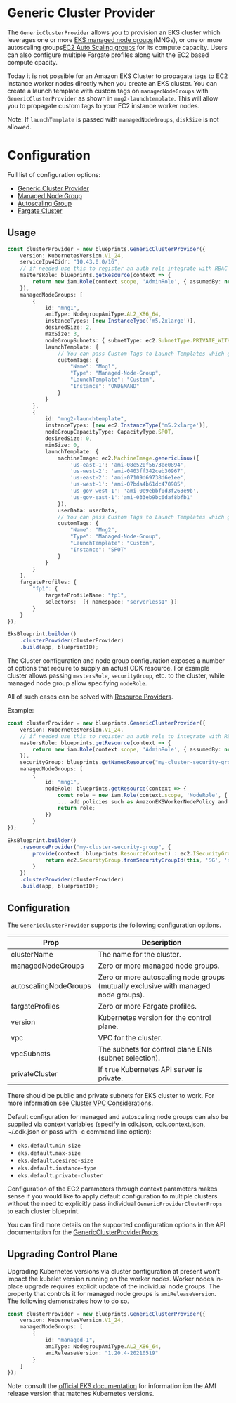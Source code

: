 # Generic Cluster Provider

The `GenericClusterProvider` allows you to provision an EKS cluster which leverages one or more [EKS managed node groups](https://docs.aws.amazon.com/eks/latest/userguide/managed-node-groups.html)(MNGs), or one or more autoscaling groups[EC2 Auto Scaling groups](https://docs.aws.amazon.com/autoscaling/ec2/userguide/AutoScalingGroup.html) for its compute capacity. Users can also configure multiple Fargate profiles along with the EC2 based compute cpacity. 

Today it is not possible for an Amazon EKS Cluster to propagate tags to EC2 instance worker nodes directly when you create an EKS cluster. You can create a launch template with custom tags on `managedNodeGroups` with `GenericClusterProvider` as shown in `mng2-launchtemplate`. This will allow you to propagate custom tags to your EC2 instance worker nodes.

Note: If `launchTemplate` is passed with `managedNodeGroups`, `diskSize` is not allowed.

# Configuration

Full list of configuration options:

- [Generic Cluster Provider](../api/interfaces/GenericClusterProviderProps.html)
- [Managed Node Group](../api/interfaces/ManagedNodeGroup.html)
- [Autoscaling Group](../api/interface/../interfaces/AutoscalingNodeGroup.html)
- [Fargate Cluster](../api/interfaces/FargateClusterProviderProps.html)

## Usage 

```typescript
const clusterProvider = new blueprints.GenericClusterProvider({
    version: KubernetesVersion.V1_24,
    serviceIpv4Cidr: "10.43.0.0/16",
    // if needed use this to register an auth role integrate with RBAC
    mastersRole: blueprints.getResource(context => {
        return new iam.Role(context.scope, 'AdminRole', { assumedBy: new AccountRootPrincipal() });
    }),
    managedNodeGroups: [
        {
            id: "mng1",
            amiType: NodegroupAmiType.AL2_X86_64,
            instanceTypes: [new InstanceType('m5.2xlarge')],
            desiredSize: 2,
            maxSize: 3, 
            nodeGroupSubnets: { subnetType: ec2.SubnetType.PRIVATE_WITH_EGRESS },
            launchTemplate: {
                // You can pass Custom Tags to Launch Templates which gets propagated to worker nodes.
                customTags: {
                    "Name": "Mng1",
                    "Type": "Managed-Node-Group",
                    "LaunchTemplate": "Custom",
                    "Instance": "ONDEMAND"
                }
            }
        },
        {
            id: "mng2-launchtemplate",
            instanceTypes: [new ec2.InstanceType('m5.2xlarge')],
            nodeGroupCapacityType: CapacityType.SPOT,
            desiredSize: 0,
            minSize: 0,
            launchTemplate: {
                machineImage: ec2.MachineImage.genericLinux({
                    'us-east-1': 'ami-08e520f5673ee0894',
                    'us-west-2': 'ami-0403ff342ceb30967',
                    'us-east-2': 'ami-07109d69738d6e1ee',
                    'us-west-1': 'ami-07bda4b61dc470985',
                    'us-gov-west-1': 'ami-0e9ebbf0d3f263e9b',
                    'us-gov-east-1':'ami-033eb9bc6daf8bfb1'
                }),
                userData: userData,
                // You can pass Custom Tags to Launch Templates which gets propagated to worker nodes.
                customTags: {
                    "Name": "Mng2",
                    "Type": "Managed-Node-Group",
                    "LaunchTemplate": "Custom",
                    "Instance": "SPOT"
                }
            }
        }
    ],
    fargateProfiles: {
        "fp1": {
            fargateProfileName: "fp1",
            selectors:  [{ namespace: "serverless1" }] 
        }
    }
});

EksBlueprint.builder()
    .clusterProvider(clusterProvider)
    .build(app, blueprintID);
```


The Cluster configuration and node group configuration exposes a number of options that require to supply an actual CDK resource. 
For example cluster allows passing `mastersRole`, `securityGroup`, etc. to the cluster, while managed node group allow specifying `nodeRole`.

All of such cases can be solved with [Resource Providers](../resource-providers/index.md#using-resource-providers-with-cdk-constructs).

Example:
```typescript
const clusterProvider = new blueprints.GenericClusterProvider({
    version: KubernetesVersion.V1_24,
    // if needed use this to register an auth role to integrate with RBAC
    mastersRole: blueprints.getResource(context => {
        return new iam.Role(context.scope, 'AdminRole', { assumedBy: new AccountRootPrincipal() });
    }),
    securityGroup: blueprints.getNamedResource("my-cluster-security-group"), // assumed to be register as a resource provider under name my-cluster-security-group
    managedNodeGroups: [
        {
            id: "mng1",
            nodeRole: blueprints.getResource(context => {
                const role = new iam.Role(context.scope, 'NodeRole', { assumedBy: new iam.ServicePrincipal("ec2.amazonaws.com")});
                ... add policies such as AmazonEKSWorkerNodePolicy and AmazonEC2ContainerRegistryReadOnly 
                return role;
            })
        }
});

EksBlueprint.builder()
    .resourceProvider("my-cluster-security-group", {
        provide(context: blueprints.ResourceContext) : ec2.ISecurityGroup {
            return ec2.SecurityGroup.fromSecurityGroupId(this, 'SG', 'sg-12345', { mutable: false }); // example for look up
        }
    })
    .clusterProvider(clusterProvider)
    .build(app, blueprintID);
```

    

## Configuration

The `GenericClusterProvider` supports the following configuration options. 

| Prop                  | Description |
|-----------------------|-------------|
| clusterName           | The name for the cluster.
| managedNodeGroups     | Zero or more managed node groups.
| autoscalingNodeGroups | Zero or more autoscaling node groups (mutually exclusive with managed node groups).
| fargateProfiles       | Zero or more Fargate profiles.
| version               | Kubernetes version for the control plane.
| vpc                   | VPC for the cluster.
| vpcSubnets            | The subnets for control plane ENIs (subnet selection).
| privateCluster        | If `true` Kubernetes API server is private.

There should be public and private subnets for EKS cluster to work. For more information see [Cluster VPC Considerations](https://docs.aws.amazon.com/eks/latest/userguide/network_reqs.html).


Default configuration for managed and autoscaling node groups can also be supplied via context variables (specify in cdk.json, cdk.context.json, ~/.cdk.json or pass with -c command line option):

- `eks.default.min-size`
- `eks.default.max-size` 
- `eks.default.desired-size`
- `eks.default.instance-type` 
- `eks.default.private-cluster`

Configuration of the EC2 parameters through context parameters makes sense if you would like to apply default configuration to multiple clusters without the need to explicitly pass individual `GenericProviderClusterProps` to each cluster blueprint.

You can find more details on the supported configuration options in the API documentation for the [GenericClusterProviderProps](../api/interfaces/GenericClusterProviderProps.html).

## Upgrading Control Plane

Upgrading Kubernetes versions via cluster configuration at present won't impact the kubelet version running on the worker nodes. Worker nodes in-place upgrade requires explicit update of the individual node groups. The property that controls it for managed node groups is `amiReleaseVersion`. The following demonstrates how to do so.

```typescript
const clusterProvider = new blueprints.GenericClusterProvider({
    version: KubernetesVersion.V1_24,
    managedNodeGroups: [
        {
            id: "managed-1",
            amiType: NodegroupAmiType.AL2_X86_64,
            amiReleaseVersion: "1.20.4-20210519"
        }
    ]
});
```

Note: consult the [official EKS documentation](https://docs.aws.amazon.com/eks/latest/userguide/eks-linux-ami-versions.html) for information ion the AMI release version that matches Kubernetes versions.
